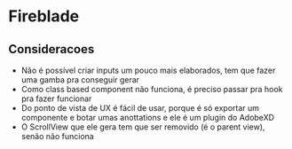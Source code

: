 # Fireblade

## Consideracoes

* Não é possível criar inputs um pouco mais elaborados, tem que fazer uma gamba pra conseguir gerar
* Como class based component não funciona, é preciso passar pra hook pra fazer funcionar
* Do ponto de vista de UX é fácil de usar, porque é só exportar um componente e botar umas anottations e ele é um plugin do AdobeXD
* O ScrollView que ele gera tem que ser removido (é o parent view), senão não funciona